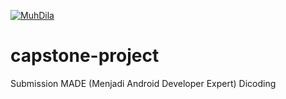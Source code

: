 [![MuhDila](https://circleci.com/gh/MuhDila/Nonton.svg?style=svg)](https://circleci.com/gh/MuhDila/Nonton)
# capstone-project
Submission MADE (Menjadi Android Developer Expert) Dicoding
